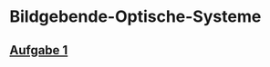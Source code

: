 # Bildgebende-Optische-Systeme

## [Aufgabe 1](https://github.com/sichrist/Bildgebende-Optische-Systeme/blob/master/Aufgabe1/Aufgabe1.ipynb)
